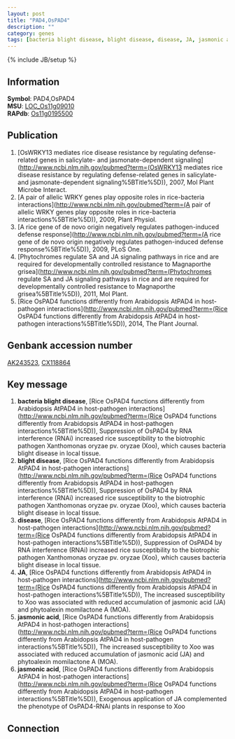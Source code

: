 ```yaml
---
layout: post
title: "PAD4,OsPAD4"
description: ""
category: genes
tags: [bacteria blight disease, blight disease, disease, JA, jasmonic acid]
---
```

{% include JB/setup %}

## Information
__Symbol__: PAD4,OsPAD4  
__MSU__: [LOC_Os11g09010](http://rice.plantbiology.msu.edu/cgi-bin/ORF_infopage.cgi?orf=LOC_Os11g09010)  
__RAPdb__: [Os11g0195500](http://rapdb.dna.affrc.go.jp/viewer/gbrowse_details/irgsp1?name=Os11g0195500)  

## Publication
1. [OsWRKY13 mediates rice disease resistance by regulating defense-related genes in salicylate- and jasmonate-dependent signaling](http://www.ncbi.nlm.nih.gov/pubmed?term=(OsWRKY13 mediates rice disease resistance by regulating defense-related genes in salicylate- and jasmonate-dependent signaling%5BTitle%5D)), 2007, Mol Plant Microbe Interact.
2. [A pair of allelic WRKY genes play opposite roles in rice-bacteria interactions](http://www.ncbi.nlm.nih.gov/pubmed?term=(A pair of allelic WRKY genes play opposite roles in rice-bacteria interactions%5BTitle%5D)), 2009, Plant Physiol.
3. [A rice gene of de novo origin negatively regulates pathogen-induced defense response](http://www.ncbi.nlm.nih.gov/pubmed?term=(A rice gene of de novo origin negatively regulates pathogen-induced defense response%5BTitle%5D)), 2009, PLoS One.
4. [Phytochromes regulate SA and JA signaling pathways in rice and are required for developmentally controlled resistance to Magnaporthe grisea](http://www.ncbi.nlm.nih.gov/pubmed?term=(Phytochromes regulate SA and JA signaling pathways in rice and are required for developmentally controlled resistance to Magnaporthe grisea%5BTitle%5D)), 2011, Mol Plant.
5. [Rice OsPAD4 functions differently from Arabidopsis AtPAD4 in host-pathogen interactions](http://www.ncbi.nlm.nih.gov/pubmed?term=(Rice OsPAD4 functions differently from Arabidopsis AtPAD4 in host-pathogen interactions%5BTitle%5D)), 2014, The Plant Journal.

## Genbank accession number
[AK243523](http://www.ncbi.nlm.nih.gov/nuccore/AK243523), [CX118864](http://www.ncbi.nlm.nih.gov/nuccore/CX118864)

## Key message
1. __bacteria blight disease__, [Rice OsPAD4 functions differently from Arabidopsis AtPAD4 in host-pathogen interactions](http://www.ncbi.nlm.nih.gov/pubmed?term=(Rice OsPAD4 functions differently from Arabidopsis AtPAD4 in host-pathogen interactions%5BTitle%5D)), Suppression of OsPAD4 by RNA interference (RNAi) increased rice susceptibility to the biotrophic pathogen Xanthomonas oryzae pv. oryzae (Xoo), which causes bacteria blight disease in local tissue.
2. __blight disease__, [Rice OsPAD4 functions differently from Arabidopsis AtPAD4 in host-pathogen interactions](http://www.ncbi.nlm.nih.gov/pubmed?term=(Rice OsPAD4 functions differently from Arabidopsis AtPAD4 in host-pathogen interactions%5BTitle%5D)), Suppression of OsPAD4 by RNA interference (RNAi) increased rice susceptibility to the biotrophic pathogen Xanthomonas oryzae pv. oryzae (Xoo), which causes bacteria blight disease in local tissue.
3. __disease__, [Rice OsPAD4 functions differently from Arabidopsis AtPAD4 in host-pathogen interactions](http://www.ncbi.nlm.nih.gov/pubmed?term=(Rice OsPAD4 functions differently from Arabidopsis AtPAD4 in host-pathogen interactions%5BTitle%5D)), Suppression of OsPAD4 by RNA interference (RNAi) increased rice susceptibility to the biotrophic pathogen Xanthomonas oryzae pv. oryzae (Xoo), which causes bacteria blight disease in local tissue.
4. __JA__, [Rice OsPAD4 functions differently from Arabidopsis AtPAD4 in host-pathogen interactions](http://www.ncbi.nlm.nih.gov/pubmed?term=(Rice OsPAD4 functions differently from Arabidopsis AtPAD4 in host-pathogen interactions%5BTitle%5D)), The increased susceptibility to Xoo was associated with reduced accumulation of jasmonic acid (JA) and phytoalexin momilactone A (MOA).
5. __jasmonic acid__, [Rice OsPAD4 functions differently from Arabidopsis AtPAD4 in host-pathogen interactions](http://www.ncbi.nlm.nih.gov/pubmed?term=(Rice OsPAD4 functions differently from Arabidopsis AtPAD4 in host-pathogen interactions%5BTitle%5D)), The increased susceptibility to Xoo was associated with reduced accumulation of jasmonic acid (JA) and phytoalexin momilactone A (MOA).
6. __jasmonic acid__, [Rice OsPAD4 functions differently from Arabidopsis AtPAD4 in host-pathogen interactions](http://www.ncbi.nlm.nih.gov/pubmed?term=(Rice OsPAD4 functions differently from Arabidopsis AtPAD4 in host-pathogen interactions%5BTitle%5D)), Exogenous application of JA complemented the phenotype of OsPAD4-RNAi plants in response to Xoo

## Connection


